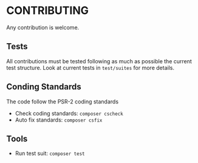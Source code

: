 CONTRIBUTING
============

Any contribution is welcome.

Tests
-----

All contributions must be tested following as much as possible the current test structure.
Look at current tests in ``test/suites`` for more details.

Conding Standards
-----------------

The code follow the PSR-2 coding standards

- Check coding standards: ``composer cscheck``
- Auto fix standards: ``composer csfix``

Tools
-----

- Run test suit: ``composer test``

